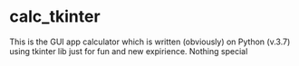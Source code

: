 # calc_tkinter

This is the GUI app calculator which is written (obviously) on Python (v.3.7) using tkinter lib just for fun and new expirience. Nothing special

